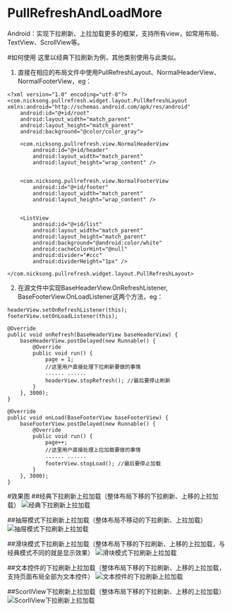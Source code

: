 # PullRefreshAndLoadMore
Android：实现下拉刷新、上拉加载更多的框架，支持所有view，如常用布局、TextView、ScrollView等。

#如何使用
这里以经典下拉刷新为例，其他类别使用与此类似。 
1. 直接在相应的布局文件中使用PullRefreshLayout、NormalHeaderView、NormalFooterView，eg：
```
<?xml version="1.0" encoding="utf-8"?>
<com.nicksong.pullrefresh.widget.layout.PullRefreshLayout xmlns:android="http://schemas.android.com/apk/res/android"
    android:id="@+id/root"
    android:layout_width="match_parent"
    android:layout_height="match_parent"
    android:background="@color/color_gray">

    <com.nicksong.pullrefresh.view.NormalHeaderView
        android:id="@+id/header"
        android:layout_width="match_parent"
        android:layout_height="wrap_content" />


    <com.nicksong.pullrefresh.view.NormalFooterView
        android:id="@+id/footer"
        android:layout_width="match_parent"
        android:layout_height="wrap_content" />


    <ListView
        android:id="@+id/list"
        android:layout_width="match_parent"
        android:layout_height="match_parent"
        android:background="@android:color/white"
        android:cacheColorHint="@null"
        android:divider="#ccc"
        android:dividerHeight="1px" />

</com.nicksong.pullrefresh.widget.layout.PullRefreshLayout>
```
2. 在源文件中实现BaseHeaderView.OnRefreshListener, BaseFooterView.OnLoadListener这两个方法，eg：
```
headerView.setOnRefreshListener(this);
footerView.setOnLoadListener(this);

@Override
public void onRefresh(BaseHeaderView baseHeaderView) {
    baseHeaderView.postDelayed(new Runnable() {
        @Override
        public void run() {
            page = 1;
            //这里用户直接处理下拉刷新要做的事情
            ...... ......
            headerView.stopRefresh(); //最后要停止刷新
        }
    }, 3000);
}

@Override
public void onLoad(BaseFooterView baseFooterView) {
    baseFooterView.postDelayed(new Runnable() {
        @Override
        public void run() {
            page++;
            //这里用户直接处理上拉加载要做的事情
            ...... ......
            footerView.stopLoad(); //最后要停止加载
        }
    }, 3000);
}
```

#效果图
##经典下拉刷新上拉加载（整体布局下移的下拉刷新、上移的上拉加载）
![经典下拉刷新上拉加载](https://github.com/Ericsongyl/PullRefreshAndLoadMore/blob/master/gif/GIF1.gif)


##抽屉模式下拉刷新上拉加载（整体布局不移动的下拉刷新、上拉加载）
![抽屉模式下拉刷新上拉加载](https://github.com/Ericsongyl/PullRefreshAndLoadMore/blob/master/gif/GIF2.gif)


##滑块模式下拉刷新上拉加载（整体布局下移的下拉刷新、上移的上拉加载，与经典模式不同的就是显示效果）
![滑块模式下拉刷新上拉加载](https://github.com/Ericsongyl/PullRefreshAndLoadMore/blob/master/gif/GIF3.gif)


##文本控件的下拉刷新上拉加载（整体布局下移的下拉刷新、上移的上拉加载，支持页面布局全部为文本控件）
![文本控件的下拉刷新上拉加载](https://github.com/Ericsongyl/PullRefreshAndLoadMore/blob/master/gif/GIF4.gif)


##ScorllView下拉刷新上拉加载（整体布局下移的下拉刷新、上移的上拉加载）
![ScorllView下拉刷新上拉加载](https://github.com/Ericsongyl/PullRefreshAndLoadMore/blob/master/gif/GIF5.gif)
